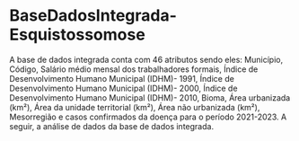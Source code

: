# BaseDadosIntegrada-Esquistossomose
A base de dados integrada conta com 46 atributos sendo eles: Município, Código, Salário médio mensal dos trabalhadores formais, Índice de Desenvolvimento Humano Municipal (IDHM)- 1991, Índice de Desenvolvimento Humano Municipal (IDHM)- 2000, Índice de Desenvolvimento Humano Municipal (IDHM)- 2010, Bioma, Área urbanizada (km²), Área da unidade territorial (km²), Área não urbanizada (km²), Mesorregião e casos confirmados da doença para o período 2021-2023. A seguir, a análise de dados da base de dados integrada.  
